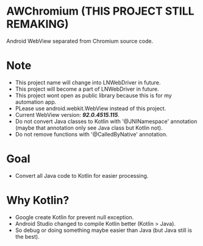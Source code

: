 # AWChromium (THIS PROJECT STILL REMAKING)

Android WebView separated from Chromium source code.

# Note

- This project name will change into LNWebDriver in future.
- This project will become a part of LNWebDriver in future.
- This project wont open as public library because this is for my automation app.
- PLease use android.webkit.WebView instead of this project.
- Current WebView version: **_92.0.4515.115_**.
- Do not convert Java classes to Kotlin with '@JNINamespace' annotation (maybe that annotation only see Java class but Kotlin not).
- Do not remove functions with '@CalledByNative' annotation.

# Goal

- Convert all Java code to Kotlin for easier processing.

# Why Kotlin?

- Google create Kotlin for prevent null exception.
- Android Studio changed to compile Kotlin better (Kotlin > Java).
- So debug or doing something maybe easier than Java (but Java still is the best).

